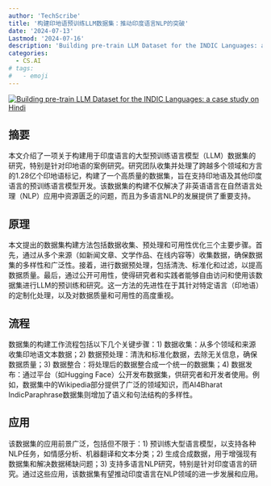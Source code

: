```yaml
---
author: 'TechScribe'
title: '构建印地语预训练LLM数据集：推动印度语言NLP的突破'
date: '2024-07-13'
Lastmod: '2024-07-16'
description: 'Building pre-train LLM Dataset for the INDIC Languages: a case study on Hindi'
categories:
  - CS.AI
# tags:
#   - emoji
---
```


[![Building pre-train LLM Dataset for the INDIC Languages: a case study on Hindi](https://arxiv-research-1301205113.cos.ap-guangzhou.myqcloud.com/images/2407.09855v1.pdf_0.jpg)](https://arxiv.org/abs/2407.09855v1)

## 摘要

本文介绍了一项关于构建用于印度语言的大型预训练语言模型（LLM）数据集的研究，特别是针对印地语的案例研究。研究团队收集并处理了跨越多个领域和方言的1.28亿个印地语标记，构建了一个高质量的数据集，旨在支持印地语及其他印度语言的预训练语言模型开发。该数据集的构建不仅解决了非英语语言在自然语言处理（NLP）应用中资源匮乏的问题，而且为多语言NLP的发展提供了重要支持。<!--more-->

## 原理

本文提出的数据集构建方法包括数据收集、预处理和可用性优化三个主要步骤。首先，通过从多个来源（如新闻文章、文学作品、在线内容等）收集数据，确保数据集的多样性和广泛性。接着，进行数据预处理，包括清洗、标准化和过滤，以提高数据质量。最后，通过公开可用性，使得研究者和实践者能够自由访问和使用该数据集进行LLM的预训练和研究。这一方法的先进性在于其针对特定语言（印地语）的定制化处理，以及对数据质量和可用性的高度重视。

## 流程

数据集的构建工作流程包括以下几个关键步骤：1) 数据收集：从多个领域和来源收集印地语文本数据；2) 数据预处理：清洗和标准化数据，去除无关信息，确保数据质量；3) 数据整合：将处理后的数据整合成一个统一的数据集；4) 数据发布：通过平台（如Hugging Face）公开发布数据集，供研究者和开发者使用。例如，数据集中的Wikipedia部分提供了广泛的领域知识，而AI4Bharat IndicParaphrase数据集则增加了语义和句法结构的多样性。

## 应用

该数据集的应用前景广泛，包括但不限于：1) 预训练大型语言模型，以支持各种NLP任务，如情感分析、机器翻译和文本分类；2) 生成合成数据，用于增强现有数据集和解决数据稀缺问题；3) 支持多语言NLP研究，特别是针对印度语言的研究。通过这些应用，该数据集有望推动印度语言在NLP领域的进一步发展和应用。